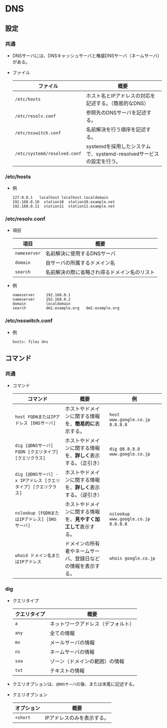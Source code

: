 # DNS

## 設定

### 共通

- DNSサーバには、DNSキャッシュサーバと権威DNSサーバ（ネームサーバ）がある。

- ファイル

  | ファイル                     | 概要                                                         |
  | ---------------------------- | ------------------------------------------------------------ |
  | `/etc/hosts`                 | ホスト名とIPアドレスの対応を記述する。（簡易的なDNS）        |
  | `/etc/resolv.conf`           | 参照先のDNSサーバを記述する。                                |
  | `/etc/nsswitch.conf`         | 名前解決を行う順序を記述する。                               |
  | `/etc/systemd/resolved.conf` | systemdを採用したシステムで、systemd-resolvedサービスの設定を行う。 |

### /etc/hosts

- 例

  ```text
  127.0.0.1   localhost localhost.localdomain 
  192.168.0.10  station10  station10.example.net
  192.168.0.11  station11  station11.example.net
  ```

### /etc/resolv.conf

- 項目

  | 項目         | 概要                                         |
  | ------------ | -------------------------------------------- |
  | `nameserver` | 名前解決に使用するDNSサーバ                  |
  | `domain`     | 自サーバの所属するドメイン名                 |
  | `search`     | 名前解決の際に省略され得るドメイン名のリスト |

- 例

  ```text
  nameserver     192.168.0.1
  nameserver     192.168.0.2
  domain         localdomain
  search         dm1.example.org   dm2.example.org
  ```

### /etc/nsswitch.conf

- 例

  ```text
  hosts: files dns
  ```

## コマンド

### 共通

- コマンド

  | コマンド                                                     | 概要                                                         | 例                                  |
  | ------------------------------------------------------------ | ------------------------------------------------------------ | ----------------------------------- |
  | `host FQDNまたはIPアドレス [DNSサーバ]`                      | ホストやドメインに関する情報を、**簡易的に**表示する。       | `host www.google.co.jp 8.8.8.8`     |
  | `dig [@DNSサーバ] FQDN [クエリタイプ] [クエリクラス]`        | ホストやドメインに関する情報を、**詳しく**表示する。（正引き） | `dig @8.8.8.8 www.google.co.jp`     |
  | `dig [@DNSサーバ] -x IPアドレス [クエリタイプ] [クエリクラス]` | ホストやドメインに関する情報を、**詳しく**表示する。（逆引き） |                                     |
  | `nslookup [FQDNまたはIPアドレス] [DNSサーバ]`                | ホストやドメインに関する情報を、**見やすく加工して**表示する。 | `nslookup www.google.co.jp 8.8.8.8` |
  | `whoid ドメイン名またはIPアドレス`                           | ドメインの所有者やネームサーバ、登録日などの情報を表示する。 | `whois google.co.jp`                |

### dig

- クエリタイプ

  | クエリタイプ | 概要                               |
  | ------------ | ---------------------------------- |
  | `a`          | ネットワークアドレス（デフォルト） |
  | `any`        | 全ての情報                         |
  | `mx`         | メールサーバの情報                 |
  | `ns`         | ネームサーバの情報                 |
  | `soa`        | ゾーン（ドメインの範囲）の情報     |
  | `txt`        | テキストの情報                     |

- クエリオプションは、`@DNSサーバ`の後、または末尾に記述する。

- クエリオプション

  |オプション|概要|
  |---|---|
  |`+short`|IPアドレスのみを表示する。|
